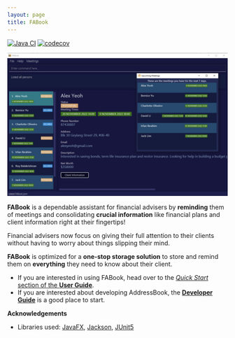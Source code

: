 ```yaml
---
layout: page
title: FABook
---
```


[![Java CI](https://github.com/AY2223S1-CS2103T-T10-2/tp/actions/workflows/gradle.yml/badge.svg?branch=master)](https://github.com/AY2223S1-CS2103T-T10-2/tp/actions/workflows/gradle.yml)
[![codecov](https://codecov.io/gh/AY2223S1-CS2103T-T10-2/tp/branch/master/graph/badge.svg?token=74PQ3HBWNG)](https://codecov.io/gh/AY2223S1-CS2103T-T10-2/tp)

![Ui](images/Ui.png)

**FABook** is a dependable assistant for financial advisers by **reminding** them of meetings and consolidating **crucial information** like financial plans and client information right at their fingertips!

Financial advisers now focus on giving their full attention to their clients without having to worry about things slipping their mind.

**FABook** is optimized for a **one-stop storage solution** to store and remind them on
**everything** they need to know about their client.

* If you are interested in using FABook, head over to the [_Quick Start_ section of the **User Guide**](https://ay2223s1-cs2103t-t10-2.github.io/tp/UserGuide.html).
* If you are interested about developing AddressBook, the [**Developer Guide**](https://ay2223s1-cs2103t-t10-2.github.io/tp/DeveloperGuide.html) is a good place to start.

**Acknowledgements**

* Libraries used: [JavaFX](https://openjfx.io/), [Jackson](https://github.com/FasterXML/jackson), [JUnit5](https://github.com/junit-team/junit5)
